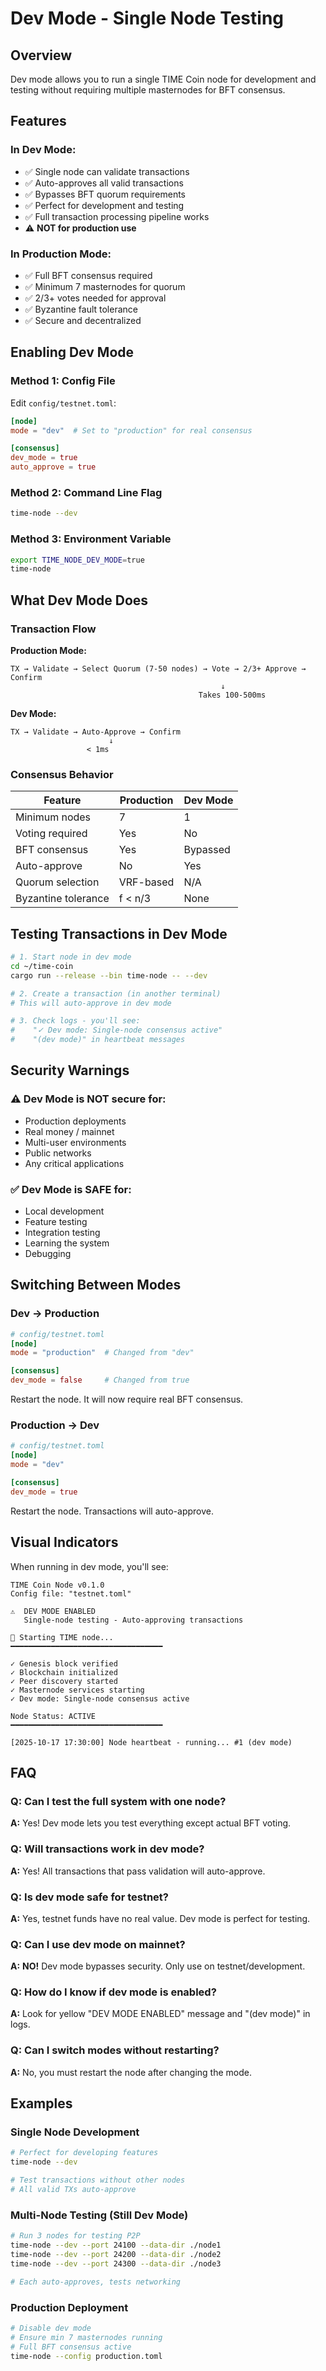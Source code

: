 # Dev Mode - Single Node Testing

## Overview

Dev mode allows you to run a single TIME Coin node for development and testing without requiring multiple masternodes for BFT consensus.

## Features

### In Dev Mode:
- ✅ Single node can validate transactions
- ✅ Auto-approves all valid transactions
- ✅ Bypasses BFT quorum requirements
- ✅ Perfect for development and testing
- ✅ Full transaction processing pipeline works
- ⚠️ **NOT for production use**

### In Production Mode:
- ✅ Full BFT consensus required
- ✅ Minimum 7 masternodes for quorum
- ✅ 2/3+ votes needed for approval
- ✅ Byzantine fault tolerance
- ✅ Secure and decentralized

## Enabling Dev Mode

### Method 1: Config File

Edit `config/testnet.toml`:

```toml
[node]
mode = "dev"  # Set to "production" for real consensus

[consensus]
dev_mode = true
auto_approve = true
```

### Method 2: Command Line Flag

```bash
time-node --dev
```

### Method 3: Environment Variable

```bash
export TIME_NODE_DEV_MODE=true
time-node
```

## What Dev Mode Does

### Transaction Flow

**Production Mode:**
```
TX → Validate → Select Quorum (7-50 nodes) → Vote → 2/3+ Approve → Confirm
                                               ↓
                                          Takes 100-500ms
```

**Dev Mode:**
```
TX → Validate → Auto-Approve → Confirm
                      ↓
                 < 1ms
```

### Consensus Behavior

| Feature | Production | Dev Mode |
|---------|-----------|----------|
| Minimum nodes | 7 | 1 |
| Voting required | Yes | No |
| BFT consensus | Yes | Bypassed |
| Auto-approve | No | Yes |
| Quorum selection | VRF-based | N/A |
| Byzantine tolerance | f < n/3 | None |

## Testing Transactions in Dev Mode

```bash
# 1. Start node in dev mode
cd ~/time-coin
cargo run --release --bin time-node -- --dev

# 2. Create a transaction (in another terminal)
# This will auto-approve in dev mode

# 3. Check logs - you'll see:
#    "✓ Dev mode: Single-node consensus active"
#    "(dev mode)" in heartbeat messages
```

## Security Warnings

### ⚠️ Dev Mode is NOT secure for:
- Production deployments
- Real money / mainnet
- Multi-user environments
- Public networks
- Any critical applications

### ✅ Dev Mode is SAFE for:
- Local development
- Feature testing
- Integration testing
- Learning the system
- Debugging

## Switching Between Modes

### Dev → Production

```toml
# config/testnet.toml
[node]
mode = "production"  # Changed from "dev"

[consensus]
dev_mode = false     # Changed from true
```

Restart the node. It will now require real BFT consensus.

### Production → Dev

```toml
# config/testnet.toml
[node]
mode = "dev"

[consensus]
dev_mode = true
```

Restart the node. Transactions will auto-approve.

## Visual Indicators

When running in dev mode, you'll see:

```
TIME Coin Node v0.1.0
Config file: "testnet.toml"

⚠️  DEV MODE ENABLED
   Single-node testing - Auto-approving transactions

🚀 Starting TIME node...
━━━━━━━━━━━━━━━━━━━━━━━━━━━━━━━━━━

✓ Genesis block verified
✓ Blockchain initialized
✓ Peer discovery started
✓ Masternode services starting
✓ Dev mode: Single-node consensus active

Node Status: ACTIVE
━━━━━━━━━━━━━━━━━━━━━━━━━━━━━━━━━━

[2025-10-17 17:30:00] Node heartbeat - running... #1 (dev mode)
```

## FAQ

### Q: Can I test the full system with one node?
**A:** Yes! Dev mode lets you test everything except actual BFT voting.

### Q: Will transactions work in dev mode?
**A:** Yes! All transactions that pass validation will auto-approve.

### Q: Is dev mode safe for testnet?
**A:** Yes, testnet funds have no real value. Dev mode is perfect for testing.

### Q: Can I use dev mode on mainnet?
**A:** **NO!** Dev mode bypasses security. Only use on testnet/development.

### Q: How do I know if dev mode is enabled?
**A:** Look for yellow "DEV MODE ENABLED" message and "(dev mode)" in logs.

### Q: Can I switch modes without restarting?
**A:** No, you must restart the node after changing the mode.

## Examples

### Single Node Development

```bash
# Perfect for developing features
time-node --dev

# Test transactions without other nodes
# All valid TXs auto-approve
```

### Multi-Node Testing (Still Dev Mode)

```bash
# Run 3 nodes for testing P2P
time-node --dev --port 24100 --data-dir ./node1
time-node --dev --port 24200 --data-dir ./node2
time-node --dev --port 24300 --data-dir ./node3

# Each auto-approves, tests networking
```

### Production Deployment

```bash
# Disable dev mode
# Ensure min 7 masternodes running
# Full BFT consensus active
time-node --config production.toml
```
